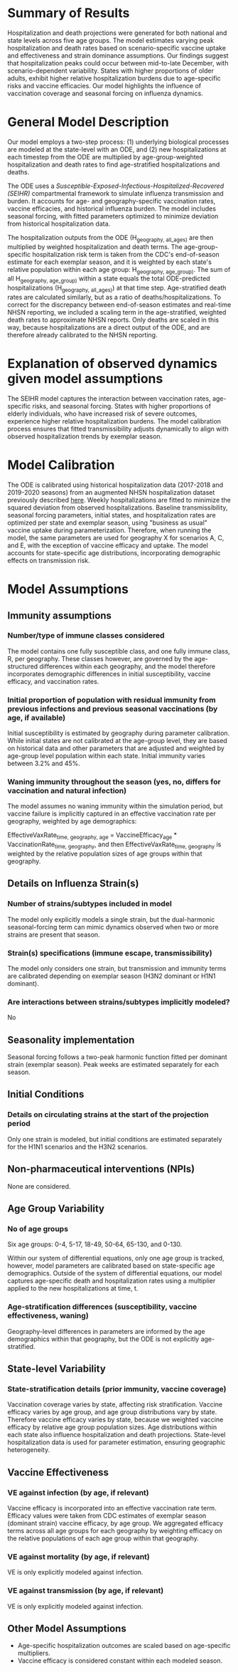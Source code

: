 
# Summary of Results

Hospitalization and death projections were generated for both national and state levels across five age groups. The model estimates varying peak hospitalization and death rates based on scenario-specific vaccine uptake and effectiveness and strain dominance assumptions. Our findings suggest that hospitalization peaks could occur between mid-to-late December, with scenario-dependent variability. States with higher proportions of older adults, exhibit higher relative hospitalization burdens due to age-specific risks and vaccine efficacies. Our model highlights the influence of vaccination coverage and seasonal forcing on influenza dynamics.

# General Model Description

Our model employs a two-step process: (1) underlying biological processes are modeled at the state-level with an ODE, and (2) new hospitalizations at each timestep from the ODE are multiplied by age-group-weighted hospitalization and death rates to find age-stratified hospitalizations and deaths.

The ODE uses a *Susceptible-Exposed-Infectious-Hospitalized-Recovered (SEIHR)* compartmental framework to simulate influenza transmission and burden. It accounts for age- and geography-specific vaccination rates, vaccine efficacies, and historical influenza burden. The model includes seasonal forcing, with fitted parameters optimized to minimize deviation from historical hospitalization data.

The hospitalization outputs from the ODE (H<sub>geography, all_ages)</sub> are then multiplied by weighted hospitalization and death terms. The age-group-specific hospitalization risk term is taken from the CDC's end-of-season estimate for each exemplar season, and it is weighted by each state's relative population within each age group: H<sub>geography, age_group)</sub>. The sum of all  H<sub>geography, age_group)</sub> within a state equals the total ODE-predicted hospitalizations (H<sub>geography, all_ages)</sub>) at that time step. Age-stratified death rates are calculated similarly, but as a ratio of deaths/hospitalizations. To correct for the discrepancy between end-of-season estimates and real-time NHSN reporting, we included a scaling term in the age-stratified, weighted death rates to approximate NHSN reports. Only deaths are scaled in this way, because hospitalizations are a direct output of the ODE, and are therefore already calibrated to the NHSN reporting.

# Explanation of observed dynamics given model assumptions

The SEIHR model captures the interaction between vaccination rates, age-specific risks, and seasonal forcing. States with higher proportions of elderly individuals, who have increased risk of severe outcomes, experience higher relative hospitalization burdens. The model calibration process ensures that fitted transmissibility adjusts dynamically to align with observed hospitalization trends by exemplar season. 

# Model Calibration

The ODE is calibrated using historical hospitalization data (2017-2018 and 2019-2020 seasons) from an augmented NHSN hospitalization dataset previously described [here](https://www.medrxiv.org/content/10.1101/2024.07.31.24311314v1). Weekly hospitalizations are fitted to minimize the squared deviation from observed hospitalizations. Baseline transmissibility, seasonal forcing parameters, initial states, and hospitalization rates are optimized per state and exemplar season, using "business as usual" vaccine uptake during parameterization. Therefore, when running the model, the same parameters are used for geography X for scenarios A, C, and E, with the exception of vaccine efficacy and uptake. The model accounts for state-specific age distributions, incorporating demographic effects on transmission risk.

# Model Assumptions

## Immunity assumptions

### Number/type of immune classes considered

The model contains one fully susceptible class, and one fully immune class, R, per geography. These classes however, are governed by the age-structured differences within each geography, and the model therefore incorporates demographic differences in initial susceptibility, vaccine efficacy, and vaccination rates.

### Initial proportion of population with residual immunity from previous infections and previous seasonal vaccinations (by age, if available)

Initial susceptibility is estimated by geography during parameter calibration. While initial states are not calibrated at the age-group level, they are based on historical data and other parameters that are adjusted and weighted by age-group level population within each state. Initial immunity varies between 3.2% and 45%.

### Waning immunity throughout the season (yes, no, differs for vaccination and natural infection)

The model assumes no waning immunity within the simulation period, but vaccine failure is implicitly captured in an effective vaccination rate per geography, weighted by age demographics:

EffectiveVaxRate<sub>time, geography, age</sub> = VaccineEfficacy<sub>age</sub> * VaccinationRate<sub>time, geography</sub>, and then EffectiveVaxRate<sub>time, geography</sub> is weighted by the relative population sizes of age groups within that geography.

## Details on Influenza Strain(s)

### Number of strains/subtypes included in model

The model only explicitly models a single strain, but the dual-harmonic seasonal-forcing term can mimic dynamics observed when two or more strains are present that season.

### Strain(s) specifications (immune escape, transmissibility)

The model only considers one strain, but transmission and immunity terms are calibrated depending on exemplar season (H3N2 dominant or H1N1 dominant).

### Are interactions between strains/subtypes implicitly modeled?

No

## Seasonality implementation

Seasonal forcing follows a two-peak harmonic function fitted per dominant strain (exemplar season). Peak weeks are estimated separately for each season.

## Initial Conditions

### Details on circulating strains at the start of the projection period

Only one strain is modeled, but initial conditions are estimated separately for the H1N1 scenarios and the H3N2 scenarios.

## Non-pharmaceutical interventions (NPIs)

None are considered.

## Age Group Variability

### No of age groups

Six age groups: 0-4, 5-17, 18-49, 50-64, 65-130, and 0-130.

Within our system of differential equations, only one age group is tracked, however, model parameters are calibrated based on state-specific age demographics. Outside of the system of differential equations, our model captures age-specific death and hospitalization rates using a multiplier applied to the new hospitalizations at time, t.

### Age-stratification differences (susceptibility, vaccine effectiveness, waning)

Geography-level differences in parameters are informed by the age demographics within that geography, but the ODE is not explicitly age-stratified.

## State-level Variability

### State-stratification details (prior immunity, vaccine coverage)

Vaccination coverage varies by state, affecting risk stratification. Vaccine efficacy varies by age group, and age group distributions vary by state. Therefore vaccine efficacy varies by state, because we weighted vaccine efficacy by relative age group population sizes. Age distributions within each state also influence hospitalization and death projections. State-level hospitalization data is used for parameter estimation, ensuring geographic heterogeneity.

## Vaccine Effectiveness

### VE against infection (by age, if relevant)

Vaccine efficacy is incorporated into an effective vaccination rate term. Efficacy values were taken from CDC estimates of exemplar season (dominant strain) vaccine efficacy, by age group. We aggregated efficacy terms across all age groups for each geography by weighting efficacy on the relative populations of each age group within that geography.

### VE against mortality (by age, if relevant)

VE is only explicitly modeled against infection.

### VE against transmission (by age, if relevant)

VE is only explicitly modeled against infection.

## Other Model Assumptions

- Age-specific hospitalization outcomes are scaled based on age-specific multipliers.
- Vaccine efficacy is considered constant within each modeled season.
